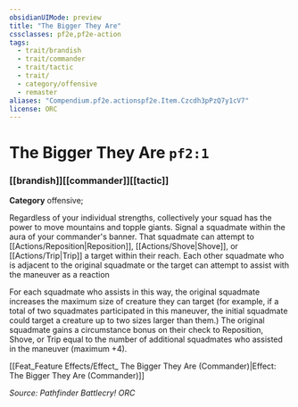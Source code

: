 ```yaml
---
obsidianUIMode: preview
title: "The Bigger They Are"
cssclasses: pf2e,pf2e-action
tags:
  - trait/brandish
  - trait/commander
  - trait/tactic
  - trait/
  - category/offensive
  - remaster
aliases: "Compendium.pf2e.actionspf2e.Item.Czcdh3pPzQ7y1cV7"
license: ORC
---
```

# The Bigger They Are `pf2:1`

### [[brandish]][[commander]][[tactic]]

**Category** offensive; 




Regardless of your individual strengths, collectively your squad has the power to move mountains and topple giants. Signal a squadmate within the aura of your commander's banner. That squadmate can attempt to [[Actions/Reposition|Reposition]], [[Actions/Shove|Shove]], or [[Actions/Trip|Trip]] a target within their reach. Each other squadmate who is adjacent to the original squadmate or the target can attempt to assist with the maneuver as a reaction

For each squadmate who assists in this way, the original squadmate increases the maximum size of creature they can target (for example, if a total of two squadmates participated in this maneuver, the initial squadmate could target a creature up to two sizes larger than them.) The original squadmate gains a circumstance bonus on their check to Reposition, Shove, or Trip equal to the number of additional squadmates who assisted in the maneuver (maximum +4).

[[Feat_Feature Effects/Effect_ The Bigger They Are (Commander)|Effect: The Bigger They Are (Commander)]]

*Source: Pathfinder Battlecry!*
*ORC*